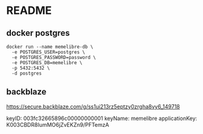 # README

## docker postgres
```
docker run --name memelibre-db \
  -e POSTGRES_USER=postgres \
  -e POSTGRES_PASSWORD=password \
  -e POSTGRES_DB=memelibre \
  -p 5432:5432 \
  -d postgres
  ```
## backblaze
  https://secure.backblaze.com/g/ss1ui213rz5eptzy0zrgha8vy6_149718

keyID: 003fc32665896c00000000001
keyName: memelibre
applicationKey: K003CBDR8IumMO6jZvEKZn9/PFTemzA
